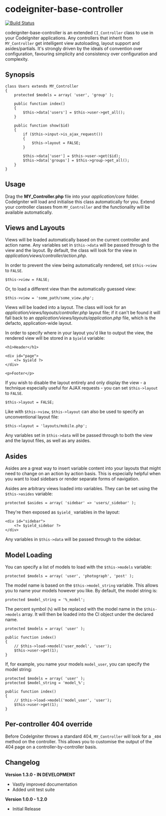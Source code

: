 # codeigniter-base-controller

[![Build Status](https://secure.travis-ci.org/jamierumbelow/codeigniter-base-controller.png?branch=master)](http://travis-ci.org/jamierumbelow/codeigniter-base-controller)

codeigniter-base-controller is an extended `CI_Controller` class to use in your CodeIgniter applications. Any controllers that inherit from `MY_Controller` get intelligent view autoloading, layout support and asides/partials. It's strongly driven by the ideals of convention over configuration, favouring simplicity and consistency over configuration and complexity.

## Synopsis

    class Users extends MY_Controller
    {
        protected $models = array( 'user', 'group' );

        public function index()
        {
            $this->data['users'] = $this->user->get_all();
        }

        public function show($id)
        {
            if ($this->input->is_ajax_request())
            {
                $this->layout = FALSE;
            }

            $this->data['user'] = $this->user->get($id);
            $this->data['groups'] = $this->group->get_all();
        }
    }

## Usage

Drag the **MY\_Controller.php** file into your _application/core_ folder. CodeIgniter will load and initialise this class automatically for you. Extend your controller classes from `MY_Controller` and the functionality will be available automatically.

## Views and Layouts

Views will be loaded automatically based on the current controller and action name. Any variables set in `$this->data` will be passed through to the view and the layout. By default, the class will look for the view in _application/views/controller/action.php_.

In order to prevent the view being automatically rendered, set `$this->view` to `FALSE`.

    $this->view = FALSE;

Or, to load a different view than the automatically guessed view:

    $this->view = 'some_path/some_view.php';

Views will be loaded into a layout. The class will look for an _application/views/layouts/controller.php_ layout file; if it can't be found it will fall back to an _application/views/layouts/application.php_ file, which is the defacto, application-wide layout.

In order to specify where in your layout you'd like to output the view, the rendered view will be stored in a `$yield` variable:

    <h1>Header</h1>

    <div id="page">
        <?= $yield ?>
    </div>

    <p>Footer</p>

If you wish to disable the layout entirely and only display the view - a technique especially useful for AJAX requests - you can set `$this->layout` to `FALSE`.

    $this->layout = FALSE;

Like with `$this->view`, `$this->layout` can also be used to specify an unconventional layout file:

    $this->layout = 'layouts/mobile.php';

Any variables set in `$this->data` will be passed through to both the view and the layout files, as well as any asides.

## Asides

Asides are a great way to insert variable content into your layouts that might need to change on an action by action basis. This is especially helpful when you want to load sidebars or render separate forms of navigation.

Asides are arbitrary views loaded into variables. They can be set using the `$this->asides` variable:

    protected $asides = array( 'sidebar' => 'users/_sidebar' );

They're then exposed as `$yield_` variables in the layout:

    <div id="sidebar">
        <?= $yield_sidebar ?>
    </div>

Any variables in `$this->data` will be passed through to the sidebar.

## Model Loading

You can specify a list of models to load with the `$this->models` variable:

    protected $models = array( 'user', 'photograph', 'post' );

The model name is based on the `$this->model_string` variable. This allows you to name your models however you like. By default, the model string is:

    protected $model_string = '%_model';

The percent symbol (`%`) will be replaced with the model name in the `$this->models` array. It will then be loaded into the CI object under the declared name.

    protected $models = array( 'user' );

    public function index()
    {
        // $this->load->model('user_model', 'user');
        $this->user->get(1);
    }

If, for example, you name your models `model_user`, you can specify the model string:

    protected $models = array( 'user' );
    protected $model_string = 'model_%';

    public function index()
    {
        // $this->load->model('model_user', 'user');
        $this->user->get(1);
    }

## Per-controller 404 override

Before CodeIgniter throws a standard 404, `MY_Controller` will look for a `_404` method on the controller. This allows you to customise the output of the 404 page on a controller-by-controller basis.

## Changelog

**Version 1.3.0 - IN DEVELOPMENT**
* Vastly improved documentation
* Added unit test suite

**Version 1.0.0 - 1.2.0**
* Initial Release
